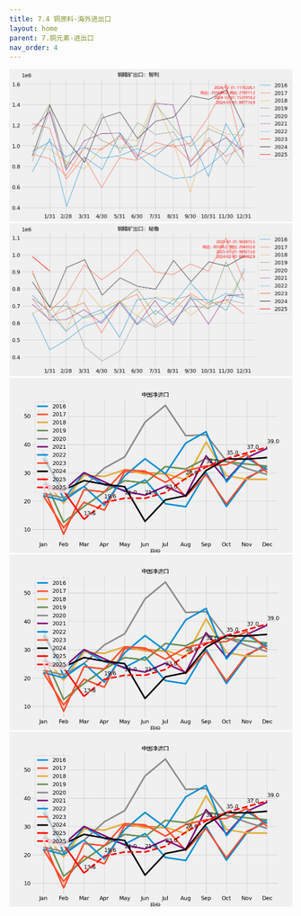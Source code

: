 ```yaml
---
title: 7.4 铜原料-海外进出口
layout: home
parent: 7.铜元素-进出口
nav_order: 4
---
```



<img src="Charts/%E9%93%9C%E7%B2%BE%E7%9F%BF%E5%87%BA%E5%8F%A3%EF%BC%9A%E6%99%BA%E5%88%A9.png" alt="智利">

<img src="Charts/%E9%93%9C%E7%B2%BE%E7%9F%BF%E5%87%BA%E5%8F%A3%EF%BC%9A%E7%A7%98%E9%B2%81.png" alt="秘鲁">

<img src="Charts/%E4%B8%AD%E5%9B%BD%E5%87%80%E8%BF%9B%E5%8F%A3.png" alt="中国净进口">

<img src="Charts/%E4%B8%AD%E5%9B%BD%E5%87%80%E8%BF%9B%E5%8F%A3.png" alt="中国净进口">

<img src="Charts/%E4%B8%AD%E5%9B%BD%E5%87%80%E8%BF%9B%E5%8F%A3.png" alt="中国净进口">